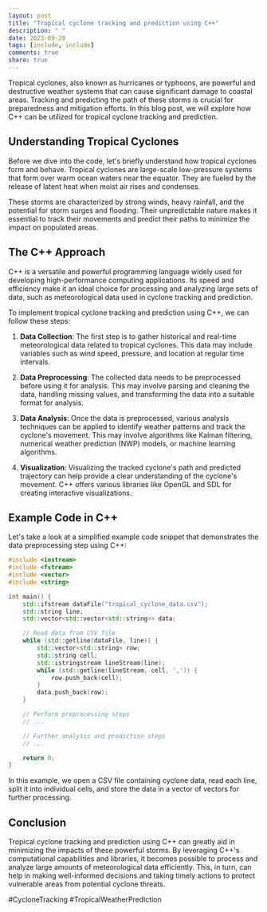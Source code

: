 ```yaml
---
layout: post
title: "Tropical cyclone tracking and prediction using C++"
description: " "
date: 2023-09-20
tags: [include, include]
comments: true
share: true
---
```


Tropical cyclones, also known as hurricanes or typhoons, are powerful and destructive weather systems that can cause significant damage to coastal areas. Tracking and predicting the path of these storms is crucial for preparedness and mitigation efforts. In this blog post, we will explore how C++ can be utilized for tropical cyclone tracking and prediction.

## Understanding Tropical Cyclones

Before we dive into the code, let's briefly understand how tropical cyclones form and behave. Tropical cyclones are large-scale low-pressure systems that form over warm ocean waters near the equator. They are fueled by the release of latent heat when moist air rises and condenses.

These storms are characterized by strong winds, heavy rainfall, and the potential for storm surges and flooding. Their unpredictable nature makes it essential to track their movements and predict their paths to minimize the impact on populated areas.

## The C++ Approach

C++ is a versatile and powerful programming language widely used for developing high-performance computing applications. Its speed and efficiency make it an ideal choice for processing and analyzing large sets of data, such as meteorological data used in cyclone tracking and prediction.

To implement tropical cyclone tracking and prediction using C++, we can follow these steps:

1. **Data Collection**: The first step is to gather historical and real-time meteorological data related to tropical cyclones. This data may include variables such as wind speed, pressure, and location at regular time intervals.

2. **Data Preprocessing**: The collected data needs to be preprocessed before using it for analysis. This may involve parsing and cleaning the data, handling missing values, and transforming the data into a suitable format for analysis.

3. **Data Analysis**: Once the data is preprocessed, various analysis techniques can be applied to identify weather patterns and track the cyclone's movement. This may involve algorithms like Kalman filtering, numerical weather prediction (NWP) models, or machine learning algorithms.

4. **Visualization**: Visualizing the tracked cyclone's path and predicted trajectory can help provide a clear understanding of the cyclone's movement. C++ offers various libraries like OpenGL and SDL for creating interactive visualizations.

## Example Code in C++

Let's take a look at a simplified example code snippet that demonstrates the data preprocessing step using C++:

```cpp
#include <iostream>
#include <fstream>
#include <vector>
#include <string>

int main() {
    std::ifstream dataFile("tropical_cyclone_data.csv");
    std::string line;
    std::vector<std::vector<std::string>> data;

    // Read data from CSV file
    while (std::getline(dataFile, line)) {
        std::vector<std::string> row;
        std::string cell;
        std::istringstream lineStream(line);
        while (std::getline(lineStream, cell, ',')) {
            row.push_back(cell);
        }
        data.push_back(row);
    }

    // Perform preprocessing steps
    // ...

    // Further analysis and prediction steps
    // ...

    return 0;
}
```

In this example, we open a CSV file containing cyclone data, read each line, split it into individual cells, and store the data in a vector of vectors for further processing.

## Conclusion

Tropical cyclone tracking and prediction using C++ can greatly aid in minimizing the impacts of these powerful storms. By leveraging C++'s computational capabilities and libraries, it becomes possible to process and analyze large amounts of meteorological data efficiently. This, in turn, can help in making well-informed decisions and taking timely actions to protect vulnerable areas from potential cyclone threats.

#CycloneTracking #TropicalWeatherPrediction